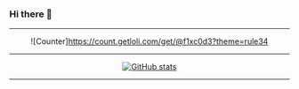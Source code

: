 ### Hi there 👋

---

<div align="center">

![Counter]https://count.getloli.com/get/@f1xc0d3?theme=rule34

---

[![GitHub stats](https://github-readme-stats.vercel.app/api?username=f1xc0d3&count_private=true&show_icons=true&theme=dracula&border_radius=10&hide_border=true&hide_title=true)](https://github.com/anuraghazra/github-readme-stats)

---
